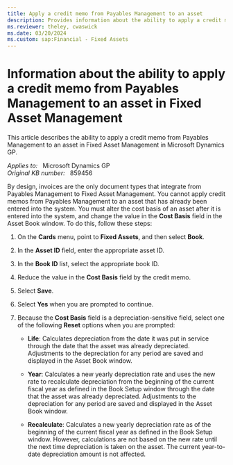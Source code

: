 ```yaml
---
title: Apply a credit memo from Payables Management to an asset
description: Provides information about the ability to apply a credit memo from Payables Management to an asset in Fixed Asset Management in Microsoft Dynamics GP.
ms.reviewer: theley, cwaswick
ms.date: 03/20/2024
ms.custom: sap:Financial - Fixed Assets
---
```

# Information about the ability to apply a credit memo from Payables Management to an asset in Fixed Asset Management

This article describes the ability to apply a credit memo from Payables Management to an asset in Fixed Asset Management in Microsoft Dynamics GP.

_Applies to:_ &nbsp; Microsoft Dynamics GP  
_Original KB number:_ &nbsp; 859456

By design, invoices are the only document types that integrate from Payables Management to Fixed Asset Management. You cannot apply credit memos from Payables Management to an asset that has already been entered into the system. You must alter the cost basis of an asset after it is entered into the system, and change the value in the **Cost Basis** field in the Asset Book window. To do this, follow these steps:

1. On the **Cards** menu, point to **Fixed Assets**, and then select **Book**.

2. In the **Asset ID** field, enter the appropriate asset ID.

3. In the **Book ID** list, select the appropriate book ID.

4. Reduce the value in the **Cost Basis** field by the credit memo.

5. Select **Save**.

6. Select **Yes** when you are prompted to continue.

7. Because the **Cost Basis** field is a depreciation-sensitive field, select one of the following **Reset** options when you are prompted:

   - **Life**: Calculates depreciation from the date it was put in service through the date that the asset was already depreciated. Adjustments to the depreciation for any period are saved and displayed in the Asset Book window.

   - **Year**: Calculates a new yearly depreciation rate and uses the new rate to recalculate depreciation from the beginning of the current fiscal year as defined in the Book Setup window through the date that the asset was already depreciated. Adjustments to the depreciation for any period are saved and displayed in the Asset Book window.

   - **Recalculate**: Calculates a new yearly depreciation rate as of the beginning of the current fiscal year as defined in the Book Setup window. However, calculations are not based on the new rate until the next time depreciation is taken on the asset. The current year-to-date depreciation amount is not affected.
